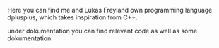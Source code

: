 Here you can find me and Lukas Freyland own programming language dplusplus,
which takes inspiration from C++.

under dokumentation you can find relevant code as well as some dokumentation.
